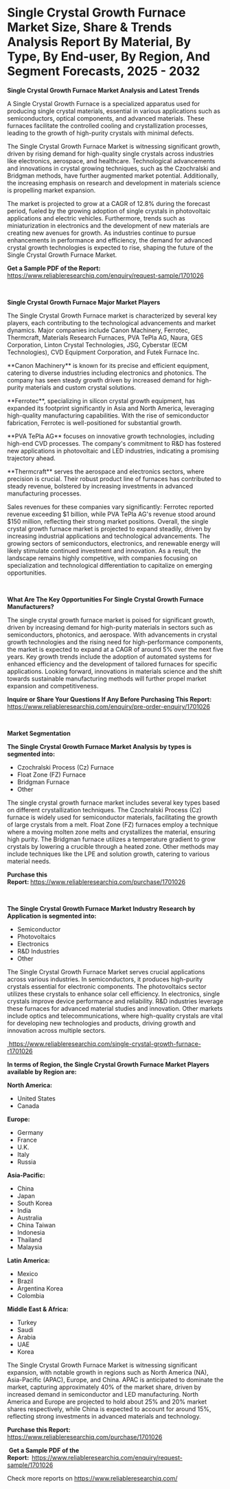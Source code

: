 <p><h1>Single Crystal Growth Furnace Market Size, Share & Trends Analysis Report By Material, By Type, By End-user, By Region, And Segment Forecasts, 2025 - 2032</h1></p><p><strong>Single Crystal Growth Furnace Market Analysis and Latest Trends</strong></p>
<p><p>A Single Crystal Growth Furnace is a specialized apparatus used for producing single crystal materials, essential in various applications such as semiconductors, optical components, and advanced materials. These furnaces facilitate the controlled cooling and crystallization processes, leading to the growth of high-purity crystals with minimal defects.</p><p>The Single Crystal Growth Furnace Market is witnessing significant growth, driven by rising demand for high-quality single crystals across industries like electronics, aerospace, and healthcare. Technological advancements and innovations in crystal growing techniques, such as the Czochralski and Bridgman methods, have further augmented market potential. Additionally, the increasing emphasis on research and development in materials science is propelling market expansion.</p><p>The market is projected to grow at a CAGR of 12.8% during the forecast period, fueled by the growing adoption of single crystals in photovoltaic applications and electric vehicles. Furthermore, trends such as miniaturization in electronics and the development of new materials are creating new avenues for growth. As industries continue to pursue enhancements in performance and efficiency, the demand for advanced crystal growth technologies is expected to rise, shaping the future of the Single Crystal Growth Furnace Market.</p></p>
<p><strong>Get a Sample PDF of the Report:&nbsp;</strong> <a href="https://www.reliableresearchiq.com/enquiry/request-sample/1701026?utm_campaign=1141&utm_medium=2&utm_source=Github&utm_content=ia&utm_term=09012025&utm_id=single-crystal-growth-furnace">https://www.reliableresearchiq.com/enquiry/request-sample/1701026</a></p>
<p>&nbsp;</p>
<p><strong>Single Crystal Growth Furnace Major Market Players</strong></p>
<p><p>The Single Crystal Growth Furnace market is characterized by several key players, each contributing to the technological advancements and market dynamics. Major companies include Canon Machinery, Ferrotec, Thermcraft, Materials Research Furnaces, PVA TePla AG, Naura, GES Corporation, Linton Crystal Technologies, JSG, Cyberstar (ECM Technologies), CVD Equipment Corporation, and Futek Furnace Inc.</p><p>**Canon Machinery** is known for its precise and efficient equipment, catering to diverse industries including electronics and photonics. The company has seen steady growth driven by increased demand for high-purity materials and custom crystal solutions. </p><p>**Ferrotec**, specializing in silicon crystal growth equipment, has expanded its footprint significantly in Asia and North America, leveraging high-quality manufacturing capabilities. With the rise of semiconductor fabrication, Ferrotec is well-positioned for substantial growth.</p><p>**PVA TePla AG** focuses on innovative growth technologies, including high-end CVD processes. The company's commitment to R&D has fostered new applications in photovoltaic and LED industries, indicating a promising trajectory ahead. </p><p>**Thermcraft** serves the aerospace and electronics sectors, where precision is crucial. Their robust product line of furnaces has contributed to steady revenue, bolstered by increasing investments in advanced manufacturing processes.</p><p>Sales revenues for these companies vary significantly: Ferrotec reported revenue exceeding $1 billion, while PVA TePla AG's revenue stood around $150 million, reflecting their strong market positions. Overall, the single crystal growth furnace market is projected to expand steadily, driven by increasing industrial applications and technological advancements. The growing sectors of semiconductors, electronics, and renewable energy will likely stimulate continued investment and innovation. As a result, the landscape remains highly competitive, with companies focusing on specialization and technological differentiation to capitalize on emerging opportunities.</p></p>
<p>&nbsp;</p>
<p><strong>What Are The Key Opportunities For Single Crystal Growth Furnace Manufacturers?</strong></p>
<p><p>The single crystal growth furnace market is poised for significant growth, driven by increasing demand for high-purity materials in sectors such as semiconductors, photonics, and aerospace. With advancements in crystal growth technologies and the rising need for high-performance components, the market is expected to expand at a CAGR of around 5% over the next five years. Key growth trends include the adoption of automated systems for enhanced efficiency and the development of tailored furnaces for specific applications. Looking forward, innovations in materials science and the shift towards sustainable manufacturing methods will further propel market expansion and competitiveness.</p></p>
<p><strong>Inquire or Share Your Questions If Any Before Purchasing This Report:</strong> <a href="https://www.reliableresearchiq.com/enquiry/pre-order-enquiry/1701026?utm_campaign=1141&utm_medium=2&utm_source=Github&utm_content=ia&utm_term=09012025&utm_id=single-crystal-growth-furnace">https://www.reliableresearchiq.com/enquiry/pre-order-enquiry/1701026</a></p>
<p>&nbsp;</p>
<p><strong>Market Segmentation</strong></p>
<p><strong>The Single Crystal Growth Furnace Market Analysis by types is segmented into:</strong></p>
<p><ul><li>Czochralski Process (Cz) Furnace</li><li>Float Zone (FZ) Furnace</li><li>Bridgman Furnace</li><li>Other</li></ul></p>
<p><p>The single crystal growth furnace market includes several key types based on different crystallization techniques. The Czochralski Process (Cz) furnace is widely used for semiconductor materials, facilitating the growth of large crystals from a melt. Float Zone (FZ) furnaces employ a technique where a moving molten zone melts and crystallizes the material, ensuring high purity. The Bridgman furnace utilizes a temperature gradient to grow crystals by lowering a crucible through a heated zone. Other methods may include techniques like the LPE and solution growth, catering to various material needs.</p></p>
<p><strong>Purchase this Report:&nbsp;</strong><a href="https://www.reliableresearchiq.com/purchase/1701026?utm_campaign=1141&utm_medium=2&utm_source=Github&utm_content=ia&utm_term=09012025&utm_id=single-crystal-growth-furnace">https://www.reliableresearchiq.com/purchase/1701026</a></p>
<p>&nbsp;</p>
<p><strong>The Single Crystal Growth Furnace Market Industry Research by Application is segmented into:</strong></p>
<p><ul><li>Semiconductor</li><li>Photovoltaics</li><li>Electronics</li><li>R&D Industries</li><li>Other</li></ul></p>
<p><p>The Single Crystal Growth Furnace Market serves crucial applications across various industries. In semiconductors, it produces high-purity crystals essential for electronic components. The photovoltaics sector utilizes these crystals to enhance solar cell efficiency. In electronics, single crystals improve device performance and reliability. R&D industries leverage these furnaces for advanced material studies and innovation. Other markets include optics and telecommunications, where high-quality crystals are vital for developing new technologies and products, driving growth and innovation across multiple sectors.</p></p>
<p><a href="https://www.reliableresearchiq.com/single-crystal-growth-furnace-r1701026?utm_campaign=1141&utm_medium=2&utm_source=Github&utm_content=ia&utm_term=09012025&utm_id=single-crystal-growth-furnace">&nbsp;https://www.reliableresearchiq.com/single-crystal-growth-furnace-r1701026</a></p>
<p><strong>In terms of Region, the Single Crystal Growth Furnace Market Players available by Region are:</strong></p>
<p>
    <p> <strong> North America: </strong>
        <ul>
            <li>United States</li>
            <li>Canada</li>
        </ul>
        </p> 
    <p> <strong> Europe: </strong>
        <ul>
            <li>Germany</li>
            <li>France</li>
            <li>U.K.</li>
            <li>Italy</li>
            <li>Russia</li>
        </ul>
        </p> 
    <p> <strong> Asia-Pacific: </strong>
        <ul>
            <li>China</li>
            <li>Japan</li>
            <li>South Korea</li>
            <li>India</li>
            <li>Australia</li>
            <li>China Taiwan</li>
            <li>Indonesia</li>
            <li>Thailand</li>
            <li>Malaysia</li>
        </ul>
        </p> 
    <p> <strong> Latin America: </strong>
        <ul>
            <li>Mexico</li>
            <li>Brazil</li>
            <li>Argentina Korea</li>
            <li>Colombia</li>
        </ul>
        </p> 
    <p> <strong> Middle East & Africa: </strong>
        <ul>
            <li>Turkey</li>
            <li>Saudi</li>
            <li>Arabia</li>
            <li>UAE</li>
            <li>Korea</li>
        </ul>
    </p>
    </p>
<p><p>The Single Crystal Growth Furnace Market is witnessing significant expansion, with notable growth in regions such as North America (NA), Asia-Pacific (APAC), Europe, and China. APAC is anticipated to dominate the market, capturing approximately 40% of the market share, driven by increased demand in semiconductor and LED manufacturing. North America and Europe are projected to hold about 25% and 20% market shares respectively, while China is expected to account for around 15%, reflecting strong investments in advanced materials and technology.</p></p>
<p><strong>Purchase this Report: </strong><a href="https://www.reliableresearchiq.com/purchase/1701026?utm_campaign=1141&utm_medium=2&utm_source=Github&utm_content=ia&utm_term=09012025&utm_id=single-crystal-growth-furnace">https://www.reliableresearchiq.com/purchase/1701026</a></p>
<p>&nbsp;<strong>Get a Sample PDF of the Report:&nbsp;&nbsp;</strong><a href="https://www.reliableresearchiq.com/enquiry/request-sample/1701026?utm_campaign=1141&utm_medium=2&utm_source=Github&utm_content=ia&utm_term=09012025&utm_id=single-crystal-growth-furnace">https://www.reliableresearchiq.com/enquiry/request-sample/1701026</a></p>
<p><strong></strong></p>
<p>Check more reports on <a href="https://www.reliableresearchiq.com/?utm_campaign=1141&utm_medium=2&utm_source=Github&utm_content=ia&utm_term=09012025&utm_id=single-crystal-growth-furnace">https://www.reliableresearchiq.com/</a></p>
